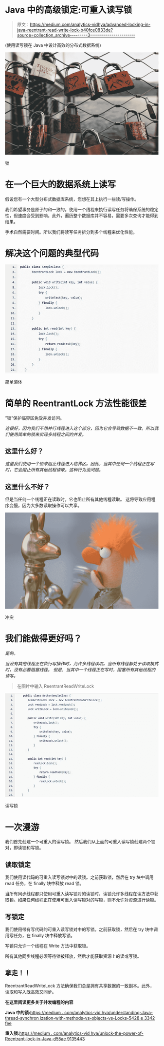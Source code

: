 # Java 中的高级锁定:可重入读写锁

> 原文：<https://medium.com/analytics-vidhya/advanced-locking-in-java-reentrant-read-write-lock-b40fce0833de?source=collection_archive---------3----------------------->

(使用读写锁在 Java 中设计高效的分布式数据系统)

![](img/22baeb60e8103c53e620b9ac45d1d7e9.png)

锁

# 在一个巨大的数据系统上读写

假设您有一个大型分布式数据库系统，您想在其上执行一些读/写操作。

我们希望事务是原子的和一致的。使用一个线程来执行读写任务将确保系统的稳定性，但速度会受到影响。此外，遍历整个数据库并不容易，需要多次查询才能得到结果。

手术自然需要时间。所以我们将读写任务拆分到多个线程来优化性能。

# 解决这个问题的典型代码

![](img/b36417440e0a965a274f6af3aab4c0a4.png)

简单溶体

# 简单的 ReentrantLock 方法性能很差

“锁”保护临界区免受并发访问。

*这很好，因为我们不想并行线程进入这个部分，因为它会导致数据不一致。所以我们使用简单的锁来实现多线程之间的并发。*

## 这里什么好？

*这里我们使用一个锁来阻止线程进入临界区。因此，当其中任何一个线程正在写时，它会阻止所有其他线程读取。这种行为没问题。*

## 这里什么不好？

但是当任何一个线程正在读取时，它也阻止所有其他线程读取。
这将导致应用程序变慢，因为大多数读取操作可以共享。

![](img/072f080896599701be256c51ab5f3ac8.png)

冲突

# 我们能做得更好吗？

*是的，*

*当没有其他线程正在执行写操作时，允许多线程读取。当所有线程都处于读取模式时，没有必要阻塞线程。
但是，当其中一个线程正在写时，阻塞所有其他线程的读写。*

> 在图片中输入 ReentrantReadWriteLock

![](img/1924d147359173c63207a3cdfe4c9729.png)

读写锁

# 一次漫游

我们首先创建一个可重入的读写锁。
然后我们从上面的可重入读写锁创建两个锁对，即读锁和写锁。

## 读取锁定

我们使用读代码的可重入读写锁对中的读锁。之前获取锁，然后在 try 块中调用 read 任务，在 finally 块中释放 read 锁。

当所有同步线程都只使用可重入读写锁对的读锁时，读锁允许多线程在读方法中获取锁。如果任何线程正在使用可重入读写锁对的写锁，则不允许对资源进行读锁。

## 写锁定

我们使用带有写代码的可重入读写锁对中的写锁。之前获取锁，然后在 try 块中调用写任务，在 finally 块中释放写锁。

写锁只允许一个线程在 Write 方法中获取锁。

所有其他同步线程必须等待锁被释放，然后才能获取资源上的读或写锁。

## 拿走！！

ReentrantReadWriteLock 方法确保我们总是拥有共享数据的一致副本。此外，读取和写入既高效又同步。

**在这里阅读更多关于并发编程的内容**

**Java 中的锁:**[https://medium . com/analytics-vid hya/understanding-Java-thread-synchron ization-with-methods-vs-objects-vs-Locks-5428 e 3342 fee](/analytics-vidhya/understanding-java-thread-synchronization-with-methods-vs-objects-vs-locks-5428e3342fee)

**重入锁:**[https://medium . com/analytics-vid hya/unlock-the-power-of-Reentrant-lock-in-Java-d55ae 9135443](/analytics-vidhya/unlock-the-power-of-reentrant-lock-in-java-d55ae9135443)